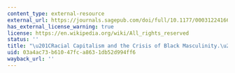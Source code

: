 ```yaml
---
content_type: external-resource
external_url: https://journals.sagepub.com/doi/full/10.1177/0003122416658294
has_external_license_warning: true
license: https://en.wikipedia.org/wiki/All_rights_reserved
status: ''
title: "\u201CRacial Capitalism and the Crisis of Black Masculinity.\u201D"
uid: 03a4ac73-b610-47fc-a863-1db52d994ff6
wayback_url: ''
---
```

